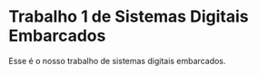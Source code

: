 # Trabalho 1 de Sistemas Digitais Embarcados

Esse é o nosso trabalho de sistemas digitais embarcados.
